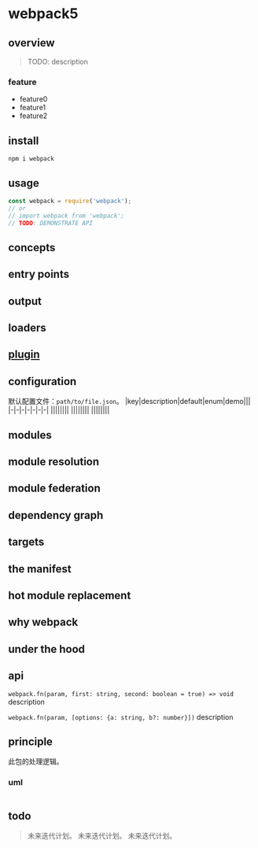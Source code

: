 # webpack5

## overview
> TODO: description

### feature
- feature0
- feature1
- feature2

## install
`npm i webpack`

## usage
```js
const webpack = require('webpack');
// or
// import webpack from 'webpack';
// TODO: DEMONSTRATE API
```

## concepts


## entry points
## output
## loaders

## [plugin](/builder/webpack/plugin/index.html)

## configuration
默认配置文件：`path/to/file.json`。
|key|description|default|enum|demo|||
|-|-|-|-|-|-|-|
||||||||
||||||||
||||||||

## modules
## module resolution
## module federation
## dependency graph
## targets
## the manifest
## hot module replacement
## why webpack
## under the hood







## api
`webpack.fn(param, first: string, second: boolean = true) => void`
description

`webpack.fn(param, [options: {a: string, b?: number}])`
description

## principle
此包的处理逻辑。

### uml
```
```

## todo
> 未来迭代计划。
> 未来迭代计划。
> 未来迭代计划。